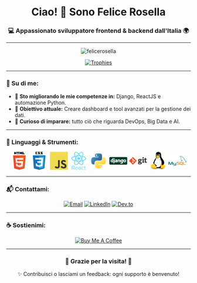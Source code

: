 <h1 align="center">Ciao! 👋 Sono Felice Rosella</h1>
<h3 align="center">💻 Appassionato sviluppatore frontend & backend dall'Italia 🌍</h3>

---

<p align="center"> 
  <img src="https://komarev.com/ghpvc/?username=felicerosella&label=Visualizzazioni%20del%20profilo&color=0e75b6&style=flat" alt="felicerosella" />
</p>

<p align="center">
  <a href="https://github-profile-trophy.vercel.app/?username=felicerosella&theme=onedark"><img src="https://github-profile-trophy.vercel.app/?username=felicerosella&theme=onedark" alt="Trophies" /></a>
</p>

---

### 🌟 Su di me:
- 🌱 **Sto migliorando le mie competenze in:** Django, ReactJS e automazione Python.
- 🎯 **Obiettivo attuale:** Creare dashboard e tool avanzati per la gestione dei dati.
- 🚀 **Curioso di imparare:** tutto ciò che riguarda DevOps, Big Data e AI.

---

### 🔧 **Linguaggi & Strumenti:**

<div align="center">
  <img src="https://raw.githubusercontent.com/devicons/devicon/master/icons/html5/html5-original-wordmark.svg" alt="HTML5" width="50" height="50"/>
  <img src="https://raw.githubusercontent.com/devicons/devicon/master/icons/css3/css3-original-wordmark.svg" alt="CSS3" width="50" height="50"/>
  <img src="https://raw.githubusercontent.com/devicons/devicon/master/icons/javascript/javascript-original.svg" alt="JavaScript" width="50" height="50"/>
  <img src="https://raw.githubusercontent.com/devicons/devicon/master/icons/react/react-original-wordmark.svg" alt="React" width="50" height="50"/>
  <img src="https://raw.githubusercontent.com/devicons/devicon/master/icons/python/python-original.svg" alt="Python" width="50" height="50"/>
  <img src="https://raw.githubusercontent.com/devicons/devicon/master/icons/django/django-original.svg" alt="Django" width="50" height="50"/>
  <img src="https://raw.githubusercontent.com/devicons/devicon/master/icons/git/git-original-wordmark.svg" alt="Git" width="50" height="50"/>
  <img src="https://raw.githubusercontent.com/devicons/devicon/master/icons/linux/linux-original.svg" alt="Linux" width="50" height="50"/>
  <img src="https://raw.githubusercontent.com/devicons/devicon/master/icons/mysql/mysql-original-wordmark.svg" alt="MySQL" width="50" height="50"/>
</div>

---

### 📬 **Contattami:**
<p align="center">
  <a href="mailto:info@felicerosella.it"><img src="https://img.shields.io/badge/-info@felicerosella.it-D14836?style=for-the-badge&logo=gmail&logoColor=white" alt="Email"></a>
  <a href="https://linkedin.com/in/felicerosella" target="_blank"><img src="https://img.shields.io/badge/-LinkedIn-0077B5?style=for-the-badge&logo=linkedin&logoColor=white" alt="LinkedIn"></a>
  <a href="https://dev.to/felicerosella" target="_blank"><img src="https://img.shields.io/badge/-Dev.to-000000?style=for-the-badge&logo=dev.to&logoColor=white" alt="Dev.to"></a>
</p>

---


### ☕ **Sostienimi:**
<p align="center">
  <a href="https://www.buymeacoffee.com/felicerosella" target="_blank" rel="noopener noreferrer">
    <img src="https://cdn.buymeacoffee.com/buttons/v2/default-yellow.png" alt="Buy Me A Coffee" height="50" width="210" />
  </a>
</p>

---

<div align="center">
  <h3>🎉 Grazie per la visita! 🎉</h3>
  <p>✨ Contribuisci o lasciami un feedback: ogni supporto è benvenuto!</p>
</div>
